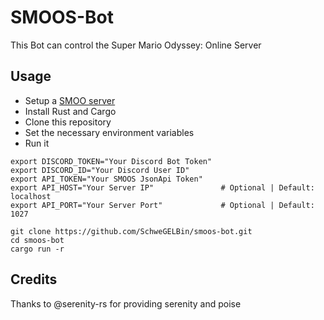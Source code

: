# SMOOS-Bot

This Bot can control the Super Mario Odyssey: Online Server


## Usage

- Setup a [SMOO server](https://github.com/SchweGELBin/SMOOS-CS)
- Install Rust and Cargo
- Clone this repository
- Set the necessary environment variables
- Run it

```
export DISCORD_TOKEN="Your Discord Bot Token"
export DISCORD_ID="Your Discord User ID"
export API_TOKEN="Your SMOOS JsonApi Token"
export API_HOST="Your Server IP"               # Optional | Default: localhost
export API_PORT="Your Server Port"             # Optional | Default: 1027

git clone https://github.com/SchweGELBin/smoos-bot.git
cd smoos-bot
cargo run -r
```


## Credits

Thanks to @serenity-rs for providing serenity and poise
